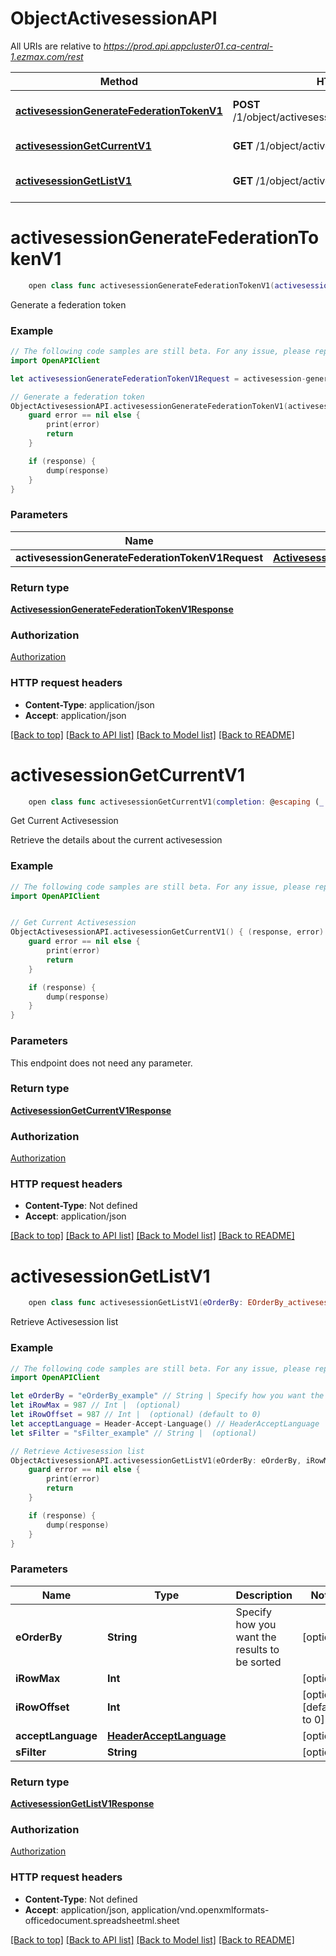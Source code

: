# ObjectActivesessionAPI

All URIs are relative to *https://prod.api.appcluster01.ca-central-1.ezmax.com/rest*

Method | HTTP request | Description
------------- | ------------- | -------------
[**activesessionGenerateFederationTokenV1**](ObjectActivesessionAPI.md#activesessiongeneratefederationtokenv1) | **POST** /1/object/activesession/generateFederationToken | Generate a federation token
[**activesessionGetCurrentV1**](ObjectActivesessionAPI.md#activesessiongetcurrentv1) | **GET** /1/object/activesession/getCurrent | Get Current Activesession
[**activesessionGetListV1**](ObjectActivesessionAPI.md#activesessiongetlistv1) | **GET** /1/object/activesession/getList | Retrieve Activesession list


# **activesessionGenerateFederationTokenV1**
```swift
    open class func activesessionGenerateFederationTokenV1(activesessionGenerateFederationTokenV1Request: ActivesessionGenerateFederationTokenV1Request, completion: @escaping (_ data: ActivesessionGenerateFederationTokenV1Response?, _ error: Error?) -> Void)
```

Generate a federation token



### Example
```swift
// The following code samples are still beta. For any issue, please report via http://github.com/OpenAPITools/openapi-generator/issues/new
import OpenAPIClient

let activesessionGenerateFederationTokenV1Request = activesession-generateFederationToken-v1-Request(fksEzmaxcustomerCode: "fksEzmaxcustomerCode_example") // ActivesessionGenerateFederationTokenV1Request | 

// Generate a federation token
ObjectActivesessionAPI.activesessionGenerateFederationTokenV1(activesessionGenerateFederationTokenV1Request: activesessionGenerateFederationTokenV1Request) { (response, error) in
    guard error == nil else {
        print(error)
        return
    }

    if (response) {
        dump(response)
    }
}
```

### Parameters

Name | Type | Description  | Notes
------------- | ------------- | ------------- | -------------
 **activesessionGenerateFederationTokenV1Request** | [**ActivesessionGenerateFederationTokenV1Request**](ActivesessionGenerateFederationTokenV1Request.md) |  | 

### Return type

[**ActivesessionGenerateFederationTokenV1Response**](ActivesessionGenerateFederationTokenV1Response.md)

### Authorization

[Authorization](../README.md#Authorization)

### HTTP request headers

 - **Content-Type**: application/json
 - **Accept**: application/json

[[Back to top]](#) [[Back to API list]](../README.md#documentation-for-api-endpoints) [[Back to Model list]](../README.md#documentation-for-models) [[Back to README]](../README.md)

# **activesessionGetCurrentV1**
```swift
    open class func activesessionGetCurrentV1(completion: @escaping (_ data: ActivesessionGetCurrentV1Response?, _ error: Error?) -> Void)
```

Get Current Activesession

Retrieve the details about the current activesession

### Example
```swift
// The following code samples are still beta. For any issue, please report via http://github.com/OpenAPITools/openapi-generator/issues/new
import OpenAPIClient


// Get Current Activesession
ObjectActivesessionAPI.activesessionGetCurrentV1() { (response, error) in
    guard error == nil else {
        print(error)
        return
    }

    if (response) {
        dump(response)
    }
}
```

### Parameters
This endpoint does not need any parameter.

### Return type

[**ActivesessionGetCurrentV1Response**](ActivesessionGetCurrentV1Response.md)

### Authorization

[Authorization](../README.md#Authorization)

### HTTP request headers

 - **Content-Type**: Not defined
 - **Accept**: application/json

[[Back to top]](#) [[Back to API list]](../README.md#documentation-for-api-endpoints) [[Back to Model list]](../README.md#documentation-for-models) [[Back to README]](../README.md)

# **activesessionGetListV1**
```swift
    open class func activesessionGetListV1(eOrderBy: EOrderBy_activesessionGetListV1? = nil, iRowMax: Int? = nil, iRowOffset: Int? = nil, acceptLanguage: HeaderAcceptLanguage? = nil, sFilter: String? = nil, completion: @escaping (_ data: ActivesessionGetListV1Response?, _ error: Error?) -> Void)
```

Retrieve Activesession list

### Example
```swift
// The following code samples are still beta. For any issue, please report via http://github.com/OpenAPITools/openapi-generator/issues/new
import OpenAPIClient

let eOrderBy = "eOrderBy_example" // String | Specify how you want the results to be sorted (optional)
let iRowMax = 987 // Int |  (optional)
let iRowOffset = 987 // Int |  (optional) (default to 0)
let acceptLanguage = Header-Accept-Language() // HeaderAcceptLanguage |  (optional)
let sFilter = "sFilter_example" // String |  (optional)

// Retrieve Activesession list
ObjectActivesessionAPI.activesessionGetListV1(eOrderBy: eOrderBy, iRowMax: iRowMax, iRowOffset: iRowOffset, acceptLanguage: acceptLanguage, sFilter: sFilter) { (response, error) in
    guard error == nil else {
        print(error)
        return
    }

    if (response) {
        dump(response)
    }
}
```

### Parameters

Name | Type | Description  | Notes
------------- | ------------- | ------------- | -------------
 **eOrderBy** | **String** | Specify how you want the results to be sorted | [optional] 
 **iRowMax** | **Int** |  | [optional] 
 **iRowOffset** | **Int** |  | [optional] [default to 0]
 **acceptLanguage** | [**HeaderAcceptLanguage**](.md) |  | [optional] 
 **sFilter** | **String** |  | [optional] 

### Return type

[**ActivesessionGetListV1Response**](ActivesessionGetListV1Response.md)

### Authorization

[Authorization](../README.md#Authorization)

### HTTP request headers

 - **Content-Type**: Not defined
 - **Accept**: application/json, application/vnd.openxmlformats-officedocument.spreadsheetml.sheet

[[Back to top]](#) [[Back to API list]](../README.md#documentation-for-api-endpoints) [[Back to Model list]](../README.md#documentation-for-models) [[Back to README]](../README.md)

